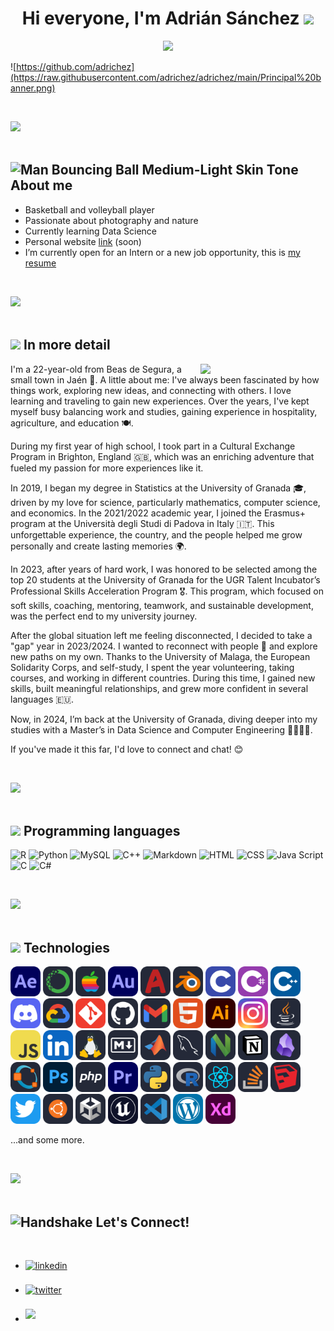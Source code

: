 <h1 align="center"><b>Hi everyone, I'm Adrián Sánchez </b><img src="https://media.giphy.com/media/hvRJCLFzcasrR4ia7z/giphy.gif" width="35"></h1>  

<!--  -->
<p align="center">
  <a href="https://github.com/DenverCoder1/readme-typing-svg"><img src="https://readme-typing-svg.herokuapp.com?font=Time+New+Roman&color=cyan&size=25&center=true&vCenter=true&width=600&height=100&lines=Graduated+in+Statistics;from+the+University+of+Granada,;Data+Science;and+Computer+Engineering+student,;active+Learner/Researcher,;love+to+learn+new+stuffs..<3"></a>
</p>

![https://github.com/adrichez](https://raw.githubusercontent.com/adrichez/adrichez/main/Principal%20banner.png)  

<br>

<img src="https://user-images.githubusercontent.com/73097560/115834477-dbab4500-a447-11eb-908a-139a6edaec5c.gif"><br><br>

## <img src="https://user-images.githubusercontent.com/74038190/216121964-513bdf95-3c8c-429a-82bc-7c770caca8fc.png" alt="Man Bouncing Ball Medium-Light Skin Tone" width=50px /> **About me**

- Basketball and volleyball player
- Passionate about photography and nature
- Currently learning Data Science
- Personal website [link](soon) (soon)
- I’m currently open for an Intern or a new job opportunity, this is [my resume](https://www.linkedin.com/in/adrian-sanchez-carrion/overlay/1726438867420/single-media-viewer/?profileId=ACoAAD-dcxQBkp5ptdR_RY-YmWgeQndx25R3Mb0)

<br>

<img src="https://user-images.githubusercontent.com/73097560/115834477-dbab4500-a447-11eb-908a-139a6edaec5c.gif"><br><br>

## <img src="https://user-images.githubusercontent.com/74038190/229223156-0cbdaba9-3128-4d8e-8719-b6b4cf741b67.gif" width=50px> **In more detail**

<picture> <img align="right" src="https://github.com/7oSkaaa/7oSkaaa/blob/main/Images/Right_Side.gif?raw=true" width = 200px></picture>

I'm a 22-year-old from Beas de Segura, a small town in Jaén 🌳. A little about me: I've always been fascinated by how things work, exploring new ideas, and connecting with others. I love learning and traveling to gain new experiences. Over the years, I've kept myself busy balancing work and studies, gaining experience in hospitality, agriculture, and education 🍽️.

During my first year of high school, I took part in a Cultural Exchange Program in Brighton, England 🇬🇧, which was an enriching adventure that fueled my passion for more experiences like it.

In 2019, I began my degree in Statistics at the University of Granada 🎓, driven by my love for science, particularly mathematics, computer science, and economics. In the 2021/2022 academic year, I joined the Erasmus+ program at the Università degli Studi di Padova in Italy 🇮🇹. This unforgettable experience, the country, and the people helped me grow personally and create lasting memories 🌍.

In 2023, after years of hard work, I was honored to be selected among the top 20 students at the University of Granada for the UGR Talent Incubator’s Professional Skills Acceleration Program 🎖️. This program, which focused on soft skills, coaching, mentoring, teamwork, and sustainable development, was the perfect end to my university journey.

After the global situation left me feeling disconnected, I decided to take a "gap" year in 2023/2024. I wanted to reconnect with people 🤲 and explore new paths on my own. Thanks to the University of Malaga, the European Solidarity Corps, and self-study, I spent the year volunteering, taking courses, and working in different countries. During this time, I gained new skills, built meaningful relationships, and grew more confident in several languages 🇪🇺.

Now, in 2024, I’m back at the University of Granada, diving deeper into my studies with a Master’s in Data Science and Computer Engineering 👨🏻‍💻🧬.

If you've made it this far, I'd love to connect and chat! 😊

<br>

<img src="https://user-images.githubusercontent.com/73097560/115834477-dbab4500-a447-11eb-908a-139a6edaec5c.gif"><br><br>

## <img src = "https://media2.giphy.com/media/QssGEmpkyEOhBCb7e1/giphy.gif?cid=ecf05e47a0n3gi1bfqntqmob8g9aid1oyj2wr3ds3mg700bl&rid=giphy.gif" width = 40px></picture> **Programming languages**

![R](https://img.shields.io/badge/R-276DC3?style=for-the-badge&logo=r&logoColor=white)
![Python](https://img.shields.io/badge/Python-3776AB?style=for-the-badge&logo=python&logoColor=white)
![MySQL](https://img.shields.io/badge/MySQL-00000F?style=for-the-badge&logo=mysql&logoColor=white)
![C++](https://img.shields.io/badge/C%2B%2B-00599C?style=for-the-badge&logo=c%2B%2B&logoColor=white)
![Markdown](https://img.shields.io/badge/Markdown-000000?style=for-the-badge&logo=markdown&logoColor=white)
![HTML](https://img.shields.io/badge/HTML5-E34F26?style=for-the-badge&logo=html5&logoColor=white)
![CSS](https://img.shields.io/badge/CSS-239120?&style=for-the-badge&logo=css3&logoColor=white)
![Java Script](https://img.shields.io/badge/JavaScript-323330?style=for-the-badge&logo=javascript&logoColor=F7DF1E)
![C](https://img.shields.io/badge/C-00599C?style=for-the-badge&logo=c&logoColor=white)
![C#](https://img.shields.io/badge/C%23-239120?style=for-the-badge&logo=c-sharp&logoColor=white)

<br>

<img src="https://user-images.githubusercontent.com/73097560/115834477-dbab4500-a447-11eb-908a-139a6edaec5c.gif"><br><br>

## <picture><img src = "https://media.giphy.com/media/TEnXkcsHrP4YedChhA/giphy.gif" width = 50px></picture> **Technologies**

<img src="./icons/AfterEffects.svg" width="48"> <img src="./icons/Anaconda-Dark.svg" width="48"> <img src="./icons/Apple-Dark.svg" width="48"> <img src="./icons/Audition.svg" width="48"> <img src="./icons/AutoCAD-Dark.svg" width="48"> <img src="./icons/Blender-Dark.svg" width="48"> <img src="./icons/C.svg" width="48"> <img src="./icons/CS.svg" width="48"> <img src="./icons/CPP.svg" width="48"> <img src="./icons/Discord.svg" width="48">  <img src="./icons/GCP-Dark.svg" width="48"> <img src="./icons/Git.svg" width="48"> <img src="./icons/Github-Dark.svg" width="48"> <img src="./icons/Gmail-Dark.svg" width="48"> <img src="./icons/HTML.svg" width="48"> <img src="./icons/Illustrator.svg" width="48">  <img src="./icons/Instagram.svg" width="48"> <img src="./icons/Java-Dark.svg" width="48"> <img src="./icons/JavaScript.svg" width="48"> <img src="./icons/LinkedIn.svg" width="48"> <img src="./icons/Linux-Dark.svg" width="48"> <img src="./icons/Markdown-Dark.svg" width="48"> <img src="./icons/Matlab-Dark.svg" width="48"> <img src="./icons/MySQL-Dark.svg" width="48"> <img src="./icons/NeoVim-Dark.svg" width="48"> <img src="./icons/Notion-Dark.svg" width="48"> <img src="./icons/Obsidian-Dark.svg" width="48"> <img src="./icons/Octave-Dark.svg" width="48"> <img src="./icons/Photoshop.svg" width="48"> <img src="./icons/PHP-Dark.svg" width="48"> <img src="./icons/Premiere.svg" width="48"> <img src="./icons/Python-Dark.svg" width="48"> <img src="./icons/R-Dark.svg" width="48"> <img src="./icons/React-Dark.svg" width="48"> <img src="./icons/StackOverflow-Dark.svg" width="48"> <img src="./icons/Sketchup-Dark.svg" width="48"> <img src="./icons/Twitter.svg" width="48"> <img src="./icons/Ubuntu-Dark.svg" width="48"> <img src="./icons/Unity-Dark.svg" width="48"> <img src="./icons/UnrealEngine.svg" width="48"> <img src="./icons/VSCode-Dark.svg" width="48"> <img src="./icons/Wordpress.svg" width="48"> <img src="./icons/XD.svg" width="48">  

...and some more.  

<br>

<img src="https://user-images.githubusercontent.com/73097560/115834477-dbab4500-a447-11eb-908a-139a6edaec5c.gif"><br><br>

## <img src="https://user-images.githubusercontent.com/74038190/216120981-b9507c36-0e04-4469-8e27-c99271b45ba5.png" alt="Handshake" width=50px /> **Let's Connect!**
<br>
<div align='left'>

<ul>

<li>
<a href="https://www.linkedin.com/in/adrian-sanchez-carrion" target="_blank">
<img src="https://img.shields.io/badge/linkedin:  Adrián Sánchez Carrión-%2300acee.svg?color=405DE6&style=for-the-badge&logo=linkedin&logoColor=white" alt=linkedin style="margin-bottom: 5px;"/>
</a>
</li>

<br>

<li>
<a href="https://twitter.com/adriichez" target="_blank">
<img src="https://img.shields.io/badge/twitter:  adriichez-%2300acee.svg?color=1DA1F2&style=for-the-badge&logo=twitter&logoColor=white" alt=twitter style="margin-bottom: 5px;"/>
</a>
</li>

<br>

<li>
<a href="asanca33@gmail.com" target="_blank">
<img src="https://img.shields.io/badge/gmail:  asanca33@gmail.com-%23EA4335.svg?style=for-the-badge&logo=gmail&logoColor=white" t=mail style="margin-bottom: 5px;" />
</a>
</li>

</ul>
